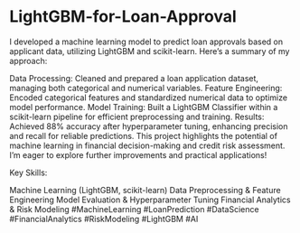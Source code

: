 # LightGBM-for-Loan-Approval

I developed a machine learning model to predict loan approvals based on applicant data, utilizing LightGBM and scikit-learn. Here’s a summary of my approach:

Data Processing: Cleaned and prepared a loan application dataset, managing both categorical and numerical variables.
Feature Engineering: Encoded categorical features and standardized numerical data to optimize model performance.
Model Training: Built a LightGBM Classifier within a scikit-learn pipeline for efficient preprocessing and training.
Results: Achieved 88% accuracy after hyperparameter tuning, enhancing precision and recall for reliable predictions.
This project highlights the potential of machine learning in financial decision-making and credit risk assessment. I’m eager to explore further improvements and practical applications!

Key Skills:

Machine Learning (LightGBM, scikit-learn)
Data Preprocessing & Feature Engineering
Model Evaluation & Hyperparameter Tuning
Financial Analytics & Risk Modeling
#MachineLearning #LoanPrediction #DataScience #FinancialAnalytics #RiskModeling #LightGBM #AI
